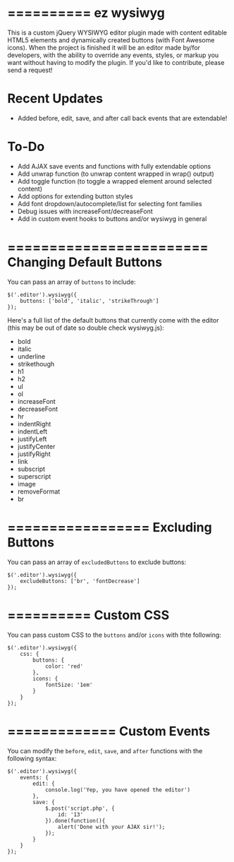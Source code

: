 ==========
ez wysiwyg
==========

This is a custom jQuery WYSIWYG editor plugin made with content editable HTML5 elements and dynamically created buttons (with Font Awesome icons). When the project is finished it will be an editor made by/for developers, with the ability to override any events, styles, or markup you want without having to modify the plugin. If you'd like to contribute, please send a request!

Recent Updates
==============

- Added before, edit, save, and after call back events that are extendable!

To-Do
=====

- Add AJAX save events and functions with fully extendable options
- Add unwrap function (to unwrap content wrapped in wrap() output)
- Add toggle function (to toggle a wrapped element around selected content)
- Add options for extending button styles
- Add font dropdown/autocomplete/list for selecting font families
- Debug issues with increaseFont/decreaseFont
- Add in custom event hooks to buttons and/or wysiwyg in general

========================
Changing Default Buttons
========================

You can pass an array of ``buttons`` to include:

	$('.editor').wysiwyg({
		buttons: ['bold', 'italic', 'strikeThrough']
	});

Here's a full list of the default buttons that currently come with the editor (this may be out of date so double check wysiwyg.js):

- bold
- italic
- underline
- strikethough
- h1
- h2
- ul
- ol
- increaseFont
- decreaseFont
- hr
- indentRight
- indentLeft
- justifyLeft
- justifyCenter
- justifyRight
- link
- subscript
- superscript
- image
- removeFormat
- br

=================
Excluding Buttons
=================

You can pass an array of ``excludedButtons`` to exclude buttons:

	$('.editor').wysiwyg({
		excludeButtons: ['br', 'fontDecrease']
	});

==========
Custom CSS
==========

You can pass custom CSS to the ``buttons`` and/or ``icons`` with thte following:

	$('.editor').wysiwyg({
		css: {
			buttons: {
				color: 'red'
			},
			icons: {
				fontSize: '1em'
			}
		}
	});

=============
Custom Events
=============

You can modify the ``before``, ``edit``, ``save``, and ``after`` functions with the following syntax:

	$('.editor').wysiwyg({
		events: {
			edit: {
				console.log('Yep, you have opened the editor')
			},
			save: {
				$.post('script.php', {
					id: '13'
				}).done(function(){
					alert('Done with your AJAX sir!');
				});
			}
		}
	});